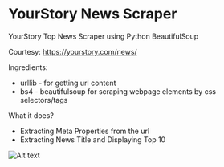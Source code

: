 
# YourStory News Scraper

YourStory Top News Scraper using Python BeautifulSoup 

Courtesy: https://yourstory.com/news/ 

Ingredients:

* urllib - for getting url content
* bs4 - beautifulsoup for scraping webpage elements by css selectors/tags

What it does? 

* Extracting Meta Properties from the url
* Extracting News Title and Displaying Top 10

![Alt text](/py_bs4_yourstory_news.PNG)
